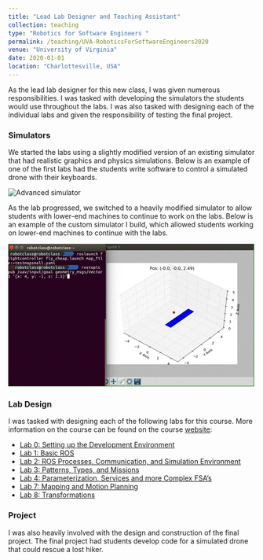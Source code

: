 ```yaml
---
title: "Lead Lab Designer and Teaching Assistant"
collection: teaching
type: "Robotics for Software Engineers "
permalink: /teaching/UVA-RoboticsForSoftwareEngineers2020
venue: "University of Virginia"
date: 2020-01-01
location: "Charlottesville, USA"
---
```


As the lead lab designer for this new class, I was given numerous responsibilities. I was tasked with developing the simulators the students would use throughout the labs. I was also tasked with designing each of the individual labs and given the responsibility of testing the final project.

### Simulators

We started the labs using a slightly modified version of an existing simulator that had realistic graphics and physics simulations.  Below is an example of one of the first labs had the students write software to control a simulated drone with their keyboards.

![Advanced simulator](../images/teaching/existingsimulator.gif?style=centerme)

As the lab progressed, we switched to a heavily modified simulator to allow students with lower-end machines to continue to work on the labs. Below is an example of the custom simulator I build, which allowed students working on lower-end machines to continue with the labs.

![Basic simulator](../images/teaching/customsimulator.gif?style=centerme)

### Lab Design

I was tasked with designing each of the following labs for this course. More information on the course can be found on the course [website](https://sites.google.com/view/rsecs4501-spring2020/home):

* [Lab 0: Setting up the Development Environment](https://sites.google.com/view/rsecs4501-spring2020/home/lab-0)
* [Lab 1: Basic ROS](https://sites.google.com/view/rsecs4501-spring2020/home/lab-1)
* [Lab 2: ROS Processes, Communication, and Simulation Environment](https://sites.google.com/view/rsecs4501-spring2020/home/lab-2)
* [Lab 3: Patterns, Types, and Missions](https://sites.google.com/view/rsecs4501-spring2020/home/lab-3)
* [Lab 4: Parameterization, Services and more Complex FSA’s](https://sites.google.com/view/rsecs4501-spring2020/home/lab-4)
* [Lab 7: Mapping and Motion Planning](https://sites.google.com/view/rsecs4501-spring2020/home/lab-7)
* [Lab 8: Transformations](https://sites.google.com/view/rsecs4501-spring2020/home/lab-8)

### Project

I was also heavily involved with the design and construction of the final project. The final project had students develop code for a simulated drone that could rescue a lost hiker.